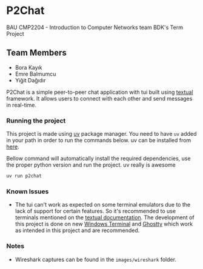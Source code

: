 # P2Chat
BAU CMP2204 - Introduction to Computer Networks team BDK's Term Project
## Team Members
- Bora Kayık
- Emre Balmumcu
- Yiğit Dağıdır

P2Chat is a simple peer-to-peer chat application with tui built using [textual](https://www.textualize.io/) framework. It allows users to connect with each other and send messages in real-time.

### Running the project
This project is made using [uv](https://docs.astral.sh/uv/) package manager. 
You need to have `uv` added in your path in order to run the commands below.
uv can be installed from [here](https://docs.astral.sh/uv/getting-started/installation/).

Bellow command will automatically install the required dependencies, use the proper python version and run the project. uv really is awesome
```bash
uv run p2chat
```

### Known Issues 
- The tui can't work as expected on some terminal emulators due to the lack of support for certain features. So it's recommended to use terminals mentioned on the [textual documentation](https://textual.textualize.io/getting_started/#requirements). The development of this project is done on new [Windows Terminal](https://apps.microsoft.com/detail/9n0dx20hk701?hl=en-GB&gl=GB) and [Ghostty](https://ghostty.org/) which work as intended in this project and are recommended.

### Notes
- Wireshark captures can be found in the `images/wireshark` folder.
